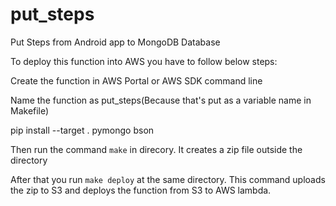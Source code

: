 # put_steps
Put Steps from Android app to MongoDB Database

To deploy this function into AWS you have to follow below steps:

Create the function in AWS Portal or AWS SDK command line

Name the function as put_steps(Because that's put as a variable name in Makefile)

pip install --target . pymongo bson

Then run the command `make` in direcory. It creates a zip file outside the directory

After that you run `make deploy` at the same directory. This command uploads the zip to S3 and deploys the function from S3 to AWS lambda.
